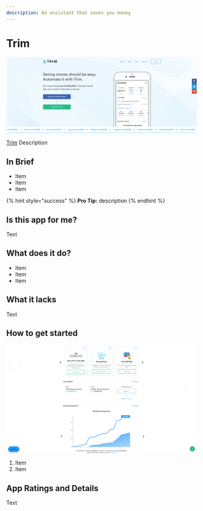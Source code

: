 ```yaml
---
description: An assistant that saves you money
---
```


# Trim

![Trim Website](../.gitbook/assets/trim-web.png)

[Trim](https://www.asktrim.com/) Description

## In Brief

* Item
* Item
* Item

{% hint style="success" %}
**Pro Tip:** description
{% endhint %}

## Is this app for me?

Text

## What does it do?

* Item
* Item
* Item

## What it lacks

Text

## How to get started

![Trim App](../.gitbook/assets/trim-app.png)

1. Item
2. Item

## App Ratings and Details

Text

